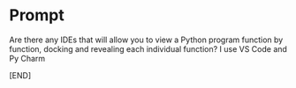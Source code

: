 # Prompt

Are there any IDEs that will allow you to view a Python program function by function, docking and revealing each individual function? I use VS Code and Py Charm

[END]